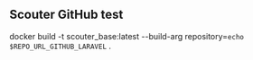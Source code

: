 ## Scouter GitHub test

docker build -t scouter_base:latest --build-arg repository=`echo $REPO_URL_GITHUB_LARAVEL` .
